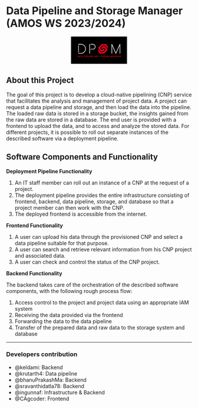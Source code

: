 # Data Pipeline and Storage Manager (AMOS WS 2023/2024)
<p align="center">
<img src="Deliverables%2Fsprint-01%2FDPSM%20Team%20Logo.jpg"  width="30%" height="30%">
</p>

## About this Project
The goal of this project is to develop a cloud-native pipelining (CNP) service that facilitates the analysis and management of project data. A project can request a data pipeline and storage, and then load the data into the pipeline. The loaded raw data is stored in a storage bucket, the insights gained from the raw data are stored in a database. The end user is provided with a frontend to upload the data, and to access and analyze the stored data. For different projects, it is possible to roll out separate instances of the described software via a deployment pipeline.

## Software Components and Functionality

**Deployment Pipeline Functionality**
1. An IT staff member can roll out an instance of a CNP at the request of a project.
2. The deployment pipeline provides the entire infrastructure consisting of frontend, backend, data pipeline, storage, and database so that a project member can then work with the CNP.
3. The deployed frontend is accessible from the internet.

**Frontend Functionality**
1. A user can upload his data through the provisioned CNP and select a data pipeline suitable for that purpose.
2. A user can search and retrieve relevant information from his CNP project and associated data.
3. A user can check and control the status of the CNP project.

**Backend Functionality**

The backend takes care of the orchestration of the described software components, with the following rough process flow:
1. Access control to the project and project data using an appropriate IAM system
2. Receiving the data provided via the frontend
3. Forwarding the data to the data pipeline
4. Transfer of the prepared data and raw data to the storage system and database
<hr>

### Developers contribution

* @keldami: Backend
* @krutarth4: Data pipeline
* @bhanuPrakashMa: Backend
* @sravanthidatla78: Backend
* @ingunnaf: Infrastructure & Backend
* @CAgcoder: Frontend
